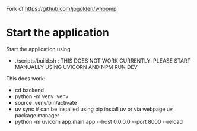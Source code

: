 Fork of https://github.com/jogolden/whoomp

# Start the application
Start the application using 
- ./scripts/build.sh : THIS DOES NOT WORK CURRENTLY. PLEASE START MANUALLY USING UVICORN AND NPM RUN DEV

This does work:

- cd backend
- python -m venv .venv
- source .venv/bin/activate
- uv sync # can be installed using pip install uv or via webpage uv package manager
- python -m uvicorn app.main:app --host 0.0.0.0 --port 8000 --reload
